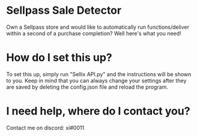 # Sellpass Sale Detector
Own a Sellpass store and would like to automatically run functions/deliver within a second of a purchase completion? Well here's what you need!

# How do I set this up?
To set this up, simply run "Sellix API.py" and the instructions will be shown to you. Keep in mind that you can always change your settings after they are saved by deleting the config.json file and reload the program.

# I need help, where do I contact you?
Contact me on discord: xi#0011
